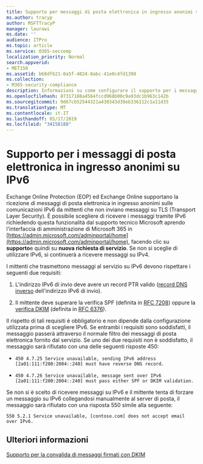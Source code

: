```yaml
---
title: Supporto per messaggi di posta elettronica in ingresso anonimi su IPv6
ms.author: tracyp
author: MSFTTracyP
manager: laurawi
ms.date: ''
audience: ITPro
ms.topic: article
ms.service: O365-seccomp
localization_priority: Normal
search.appverid:
- MET150
ms.assetid: b68df621-0a5f-4824-8abc-41e0c4fd1398
ms.collection:
- M365-security-compliance
description: Informazioni su come configurare il supporto per i messaggi anonimi provenienti da origini IPv6 per Exchange Online Protection ed Exchange Online.
ms.openlocfilehash: 87317188a4564fccd968b00c9a93dc1b963c142b
ms.sourcegitcommit: 9d67cb52544321a430343d39eb336112c1a11d35
ms.translationtype: MT
ms.contentlocale: it-IT
ms.lasthandoff: 05/17/2019
ms.locfileid: "34158188"
---
```

# <a name="support-for-anonymous-inbound-email-messages-over-ipv6"></a>Supporto per i messaggi di posta elettronica in ingresso anonimi su IPv6

Exchange Online Protection (EOP) ed Exchange Online supportano la ricezione di messaggi di posta elettronica in ingresso anonimi sulle comunicazioni IPv6 da mittenti che non inviano messaggi su TLS (Transport Layer Security). È possibile scegliere di ricevere i messaggi tramite IPv6 richiedendo questa funzionalità dal supporto tecnico Microsoft aprendo l'interfaccia di amministrazione di Microsoft 365 in [https://admin.microsoft.com/adminportal/home](https://admin.microsoft.com/adminportal/home), facendo clic su **supporto**e quindi su **nuova richiesta di servizio**. Se non si sceglie di utilizzare IPv6, si continuerà a ricevere messaggi su IPv4.
  
I mittenti che trasmettono messaggi al servizio su IPv6 devono rispettare i seguenti due requisiti:
  
1. L'indirizzo IPv6 di invio deve avere un record PTR valido ([record DNS inverso](https://en.wikipedia.org/wiki/Reverse_DNS_lookup) dell'indirizzo IPv6 di invio). 
    
2. Il mittente deve superare la verifica SPF (definita in [RFC 7208](https://tools.ietf.org/html/rfc7208)) oppure la [verifica DKIM](http://dkim.org/) (definita in [RFC 6376](https://www.rfc-editor.org/rfc/rfc6376.txt)).
    
Il rispetto di tali requisiti è obbligatorio e non dipende dalla configurazione utilizzata prima di scegliere IPv6. Se entrambi i requisiti sono soddisfatti, il messaggio passerà attraverso il normale filtro dei messaggi di posta elettronica fornito dal servizio. Se uno dei due requisiti non è soddisfatto, il messaggio sarà rifiutato con una delle seguenti risposte 450:
  
-  `450 4.7.25 Service unavailable, sending IPv6 address [2a01:111:f200:2004::240] must have reverse DNS record.`
    
-  `450 4.7.26 Service unavailable, message sent over IPv6 [2a01:111:f200:2004::240] must pass either SPF or DKIM validation.`
    
Se non si è scelto di ricevere messaggi su IPv6 e il mittente tenta di forzare un messaggio su IPv6 collegandosi manualmente al server di posta, il messaggio sarà rifiutato con una risposta 550 simile alla seguente:
  
 `550 5.2.1 Service unavailable, [contoso.com] does not accept email over IPv6.`
  
## <a name="for-more-information"></a>Ulteriori informazioni

[Supporto per la convalida di messaggi firmati con DKIM](support-for-validation-of-dkim-signed-messages.md)
  

